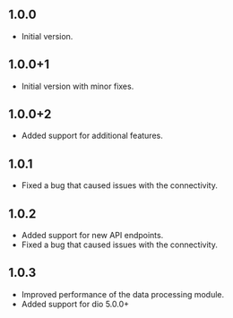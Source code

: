 ## 1.0.0

- Initial version.

## 1.0.0+1

- Initial version with minor fixes.


## 1.0.0+2
- Added support for additional features.

## 1.0.1

- Fixed a bug that caused issues with the connectivity.

## 1.0.2
- Added support for new API endpoints.
- Fixed a bug that caused issues with the connectivity.

## 1.0.3
- Improved performance of the data processing module.
- Added support for dio 5.0.0+